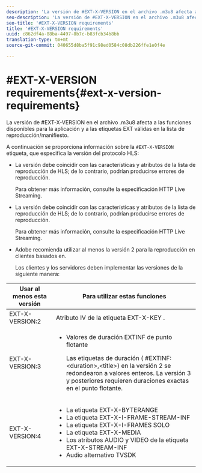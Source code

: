 ```yaml
---
description: 'La versión de #EXT-X-VERSION en el archivo .m3u8 afecta a las funciones disponibles para la aplicación y a las etiquetas EXT válidas en la lista de reproducción/manifiesto.'
seo-description: 'La versión de #EXT-X-VERSION en el archivo .m3u8 afecta a las funciones disponibles para la aplicación y a las etiquetas EXT válidas en la lista de reproducción/manifiesto.'
seo-title: '#EXT-X-VERSION requirements'
title: '#EXT-X-VERSION requirements'
uuid: c862df4a-88ba-4497-8b7c-b83fcb34b8bb
translation-type: tm+mt
source-git-commit: 040655d8ba5f91c98ed0584c08db226ffe1e0f4e

---
```



# #EXT-X-VERSION requirements{#ext-x-version-requirements}

La versión de #EXT-X-VERSION en el archivo .m3u8 afecta a las funciones disponibles para la aplicación y a las etiquetas EXT válidas en la lista de reproducción/manifiesto.

<!--<a id="section_8850183988124049A001758F117AD3A6"></a>-->

A continuación se proporciona información sobre la `#EXT-X-VERSION` etiqueta, que especifica la versión del protocolo HLS:

* La versión debe coincidir con las características y atributos de la lista de reproducción de HLS; de lo contrario, podrían producirse errores de reproducción.

   Para obtener más información, consulte la especificación [](https://datatracker.ietf.org/doc/draft-pantos-http-live-streaming/?include_text=1)HTTP Live Streaming.
* La versión debe coincidir con las características y atributos de la lista de reproducción de HLS; de lo contrario, podrían producirse errores de reproducción.

   Para obtener más información, consulte la especificación [](https://datatracker.ietf.org/doc/draft-pantos-http-live-streaming/?include_text=1)HTTP Live Streaming.
* Adobe recomienda utilizar al menos la versión 2 para la reproducción en clientes basados en.

   Los clientes y los servidores deben implementar las versiones de la siguiente manera:

<table frame="all" colsep="1" rowsep="1" id="table_62EB98EDD9DE49EC84CB1C7D59BC40E6"> 
 <thead> 
  <tr rowsep="1"> 
   <th colname="1" class="entry"> Usar al menos esta versión </th> 
   <th colname="2" class="entry"> Para utilizar estas funciones </th> 
  </tr> 
 </thead>
 <tbody> 
  <tr rowsep="1"> 
   <td colname="1"> <span class="codeph"> EXT-X-VERSION:2 </span> </td> 
   <td colname="2"> Atributo IV de la <span class="codeph"> etiqueta EXT-X-KEY </span> . </td> 
  </tr> 
  <tr rowsep="1"> 
   <td colname="1"> <span class="codeph"> EXT-X-VERSION:3 </span> </td> 
   <td colname="2"> 
    <ul id="ul_C9500D3F934848639C204BF248F139FF"> 
     <li id="li_535A7E3FABCB46FE872A7EA5DE2A1784">Valores de duración <span class="codeph"> EXTINF de punto flotante </span> <p>Las etiquetas de duración ( <span class="codeph"> #EXTINF: </span>&lt;duration&gt;,&lt;title&gt;) en la versión 2 se redondearon a valores enteros. La versión 3 y posteriores requieren duraciones exactas en el punto flotante. </p> </li> 
    </ul> </td> 
  </tr> 
  <tr rowsep="0"> 
   <td colname="1"> <p> <span class="codeph"> EXT-X-VERSION:4 </span> </p> </td> 
   <td colname="2"> <p> 
     <ul id="ul_83D61E909D0C413FBDAB7A4A0BE1F03C"> 
      <li id="li_5071F2BE2DB74BBFB1F23B3B30C5CFD6">La <span class="codeph"> etiqueta EXT-X-BYTERANGE </span> </li> 
      <li id="li_A093F448567D475AB44656D4600BCBD6">La <span class="codeph"> etiqueta EXT-X-I-FRAME-STREAM-INF </span> </li> 
      <li id="li_1084AE3B10FD4EB387D25EEDDFBBC8CD">La <span class="codeph"> etiqueta EXT-X-I-FRAMES SOLO </span> </li> 
      <li id="li_4FEFA36E300C403DBB77BB4DA46DB4EB">La <span class="codeph"> etiqueta EXT-X-MEDIA </span> </li> 
      <li id="li_E53D81AED45C47AEA346FA3A1B191E5C">Los <span class="codeph"> atributos AUDIO </span> y <span class="codeph"> VIDEO </span> de la etiqueta <span class="codeph"> EXT-X-STREAM-INF </span> </li> 
      <li id="li_2E99A4971B8046F3845CF3D4D363CCCF">Audio alternativo TVSDK </li> 
     </ul> </p> </td> 
  </tr> 
 </tbody> 
</table>

